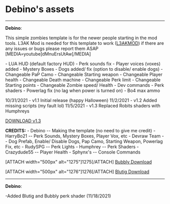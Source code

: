 # Debino's assets


---
<strong>Debino</strong>:


This simple zombies template is for the newer people starting in the mod tools.
L3AK Mod is needed for this template to work (<a href="https://wiki.modme.co/wiki/black_ops_3/lua_(lui)/Installation.html">L3AKMOD</a>)
if there are any issues or bugs please report them ASAP
[MEDIA=youtube]dMnuErsUtAw[/MEDIA]

\- LUA HUD (default factory HUD)
\- Perk sounds fix
\- Player voices (voxes) added
\- Mystery Boxes
\- Dogs added/ fix (option to disable/ enable dogs)
\- Changeable PaP Camo
\- Changeable Starting weapon
\- Changeable Player health
\- Changeable Death machine
\- Changeable Perk limit
\- Changeable Starting points
\- Changeable Zombie speed/ Health
\- Dev commands
\- Perk shaders
\- Powerlag fix (no lag when power is turned on)
\- Bo4 max ammo



10/31/2021 \- v1.1 Initial release (happy Halloween)
11/2/2021 \- v1.2 Added missing scripts (my fault lol)
11/5/2021 \- v1.3 Replaced Robits shaders with Humphreys



<a href="https://mega.nz/file/jEETQKAa#DFKzJ6PXXXUKmFllOI0CQlTvVhZQ1g7y_aoUc2WckCE">DOWNLOAD v1.3</a>



<strong>CREDITS:</strong>
\- Debino \-\- Making the template (no need to give me credit)
\- HarryBo21 \-\- Perk Sounds, Mystery Boxes, Player Vox, etc
\- Devraw Team \-\- Dog Prefab, Enable/ Disable Dogs, Pap Camo, Starting Weapon, Powerlag Fix, etc
\- RudySPG \-\- Perk Lights
\- Humphrey \-\- Perk Shaders
\- Crazydude55 \-\- Player Health
\- Sphynx&#39;s \-\- Console Commands



[ATTACH width=&quot;500px&quot; alt=&quot;1275&quot;]1275[/ATTACH]
<a href="https://mega.nz/file/3U0hjaKS#AuQOOe9ntEAWFHjvkzZUWfAX\-8AjCVycB99wteI_lQE">Bubbly Download</a>



[ATTACH width=&quot;500px&quot; alt=&quot;1276&quot;]1276[/ATTACH]
<a href="https://mega.nz/file/XRkWzTSI#OcvEJOR7SWPp9PtOjyD6YXxv9u2X5trOw5_CTe6ZoBo">Blutig Download</a>



---
<strong>Debino</strong>:

\-Added Blutig and Bubbly perk shader (11/18/2021)
